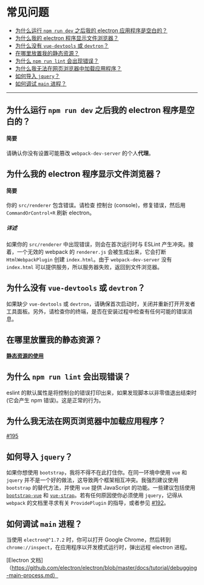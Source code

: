# 常见问题

* [为什么运行 `npm run dev` 之后我的 electron 应用程序是空白的？](#why-is-my-electron-app-blank-after-running-npm-run-dev)
* [为什么我的 electron 程序显示文件浏览器？](#why-does-my-electron-app-show-a-file-explorer)
* [为什么没有 `vue-devtools` 或 `devtron`？](#why-is-vue-devtoolsdevtron-missing)
* [在哪里放置我的静态资源？](#where-do-i-put-static-assets)
* [为什么 `npm run lint` 会出现错误？](#why-did-npm-run-lint-end-with-an-error)
* [为什么我无法在网页浏览器中加载应用程序？](#why-cant-i-load-my-app-in-a-web-browser)
* [如何导入 `jquery`？](#how-do-import-jquery)
* [如何调试 `main` 进程？](#how-can-i-debug-the-main-process)

---

## 为什么运行 `npm run dev` 之后我的 electron 程序是空白的？

#### 简要

请确认你没有设置可能篡改 `webpack-dev-server` 的个人**代理**。

## 为什么我的 electron 程序显示文件浏览器？

#### 简要

你的 `src/renderer` 包含错误。请检查 控制台 (console)，修复错误，然后用 `CommandOrControl+R` 刷新 electron。

##### 详述

如果你的 `src/renderer` 中出现错误，则会在首次运行时与 ESLint 产生冲突。接着，一个无效的 webpack 的 `renderer.js` 会被生成出来，它会打断 `HtmlWebpackPlugin` 创建 `index.html`。由于 `webpack-dev-server` 没有 `index.html` 可以提供服务，所以服务器失败，返回到文件浏览器。

## 为什么没有 `vue-devtools` 或 `devtron`？

如果缺少 `vue-devtools` 或 `devtron`，请确保首次启动时，关闭并重新打开开发者工具面板。另外，请检查你的终端，是否在安装过程中检查有任何可能的错误消息。

## 在哪里放置我的静态资源？

[**静态资源的使用**](/using-static-assets.md)

## 为什么 `npm run lint` 会出现错误？

eslint 的默认属性是将控制台的错误打印出来，如果发现脚本以非零值退出结束时 \(它会产生 npm 错误\)。这是正常的行为。

## 为什么我无法在网页浏览器中加载应用程序？

[\#195](https://github.com/SimulatedGREG/electron-vue/issues/195)

## 如何导入 `jquery`？

如果你想使用 `bootstrap`，我将不得不在此打住你。在同一环境中使用 `vue` 和 `jquery` 并不是一个好的做法，这导致两个框架相互冲突。我强烈建议使用 `bootstrap` 的替代方法，并使用 `vue` 提供 JavaScript 的功能。一些建议包括使用 [`bootstrap-vue`](https://github.com/bootstrap-vue/bootstrap-vue) 和 [`vue-strap`](https://github.com/yuche/vue-strap)。若有任何原因使你必须使用 `jquery`，记得从 `webpack` 的文档里寻求有关 `ProvidePlugin` 的指导，或者参见 [\#192](https://github.com/SimulatedGREG/electron-vue/issues/192)。

## 如何调试 `main` 进程？

当使用 `electron@^1.7.2` 时，你可以打开 Goog​​le Chrome，然后转到 `chrome://inspect`，在应用程序以开发模式运行时，弹出远程 electron 进程。

[Electron 文档]（https://github.com/electron/electron/blob/master/docs/tutorial/debugging-main-process.md）
